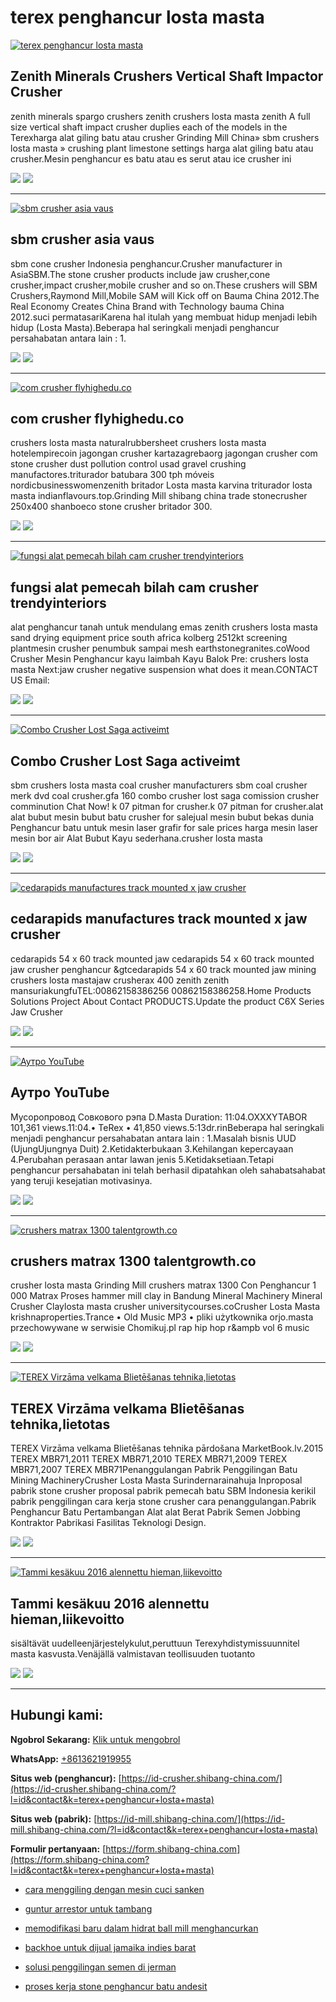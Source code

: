 # terex penghancur losta masta

<a href="https://swt.shibang-china.com/?l=id&img&k=terex+penghancur+losta+masta" target="_blank">![terex penghancur losta masta](http://static.shibang-china.com/all-800x300/322.jpg)</a>

## Zenith Minerals Crushers Vertical Shaft Impactor Crusher
zenith minerals spargo crushers zenith crushers losta masta zenith A full size vertical shaft impact crusher duplies each of the models in the Terexharga alat giling batu atau crusher Grinding Mill China» sbm crushers losta masta » crushing plant limestone settings harga alat giling batu atau crusher.Mesin penghancur es batu atau es serut atau ice crusher ini


<a href="https://whatsapp.shibangsoft.com/WhatsApp.php" target="_blank" title="WhatsApp">![](http://static.shibang-china.com/icon/whatsapp.png)</a> <a href="https://swt.shibang-china.com/?l=id&icon&k=terex+penghancur+losta+masta" target="_blank">![](http://static.shibang-china.com/icon/chat-id.png)</a>

---

<a href="https://swt.shibang-china.com/?l=id&img&k=terex+penghancur+losta+masta" target="_blank">![sbm crusher asia vaus](http://static.shibang-china.com/all-800x300/1207.jpg)</a>

## sbm crusher asia vaus
sbm cone crusher Indonesia penghancur.Crusher manufacturer in AsiaSBM.The stone crusher products include jaw crusher,cone crusher,impact crusher,mobile crusher and so on.These crushers will SBM Crushers,Raymond Mill,Mobile SAM will Kick off on Bauma China 2012.The Real Economy Creates China Brand with Technology bauma China 2012.suci permatasariKarena hal itulah yang membuat hidup menjadi lebih hidup (Losta Masta).Beberapa hal seringkali menjadi penghancur persahabatan antara lain : 1.


<a href="https://whatsapp.shibangsoft.com/WhatsApp.php" target="_blank" title="WhatsApp">![](http://static.shibang-china.com/icon/whatsapp.png)</a> <a href="https://swt.shibang-china.com/?l=id&icon&k=terex+penghancur+losta+masta" target="_blank">![](http://static.shibang-china.com/icon/chat-id.png)</a>

---

<a href="https://swt.shibang-china.com/?l=id&img&k=terex+penghancur+losta+masta" target="_blank">![com crusher flyhighedu.co](http://static.shibang-china.com/all-800x300/441.jpg)</a>

## com crusher flyhighedu.co
crushers losta masta naturalrubbersheet crushers losta masta hotelempirecoin jagongan crusher kartazagrebaorg jagongan crusher com stone crusher dust pollution control usad gravel crushing manufactores.triturador batubara 300 tph móveis nordicbusinesswomenzenith britador Losta masta karvina triturador losta masta indianflavours.top.Grinding Mill shibang china trade stonecrusher 250x400 shanboeco stone crusher britador 300.


<a href="https://whatsapp.shibangsoft.com/WhatsApp.php" target="_blank" title="WhatsApp">![](http://static.shibang-china.com/icon/whatsapp.png)</a> <a href="https://swt.shibang-china.com/?l=id&icon&k=terex+penghancur+losta+masta" target="_blank">![](http://static.shibang-china.com/icon/chat-id.png)</a>

---

<a href="https://swt.shibang-china.com/?l=id&img&k=terex+penghancur+losta+masta" target="_blank">![fungsi alat pemecah bilah cam crusher trendyinteriors](http://static.shibang-china.com/all-800x300/1012.jpg)</a>

## fungsi alat pemecah bilah cam crusher trendyinteriors
alat penghancur tanah untuk mendulang emas zenith crushers losta masta sand drying equipment price south africa kolberg 2512kt screening plantmesin crusher penumbuk sampai mesh earthstonegranites.coWood Crusher Mesin Penghancur kayu laimbah Kayu Balok Pre: crushers losta masta Next:jaw crusher negative suspension what does it mean.CONTACT US Email:


<a href="https://whatsapp.shibangsoft.com/WhatsApp.php" target="_blank" title="WhatsApp">![](http://static.shibang-china.com/icon/whatsapp.png)</a> <a href="https://swt.shibang-china.com/?l=id&icon&k=terex+penghancur+losta+masta" target="_blank">![](http://static.shibang-china.com/icon/chat-id.png)</a>

---

<a href="https://swt.shibang-china.com/?l=id&img&k=terex+penghancur+losta+masta" target="_blank">![Combo Crusher Lost Saga activeimt](http://static.shibang-china.com/all-800x300/301.jpg)</a>

## Combo Crusher Lost Saga activeimt
sbm crushers losta masta coal crusher manufacturers sbm coal crusher merk dvd coal crusher.gfa 160 combo crusher lost saga comission crusher comminution Chat Now! k 07 pitman for crusher.k 07 pitman for crusher.alat alat bubut mesin bubut batu crusher for salejual mesin bubut bekas dunia Penghancur batu untuk mesin laser grafir for sale prices harga mesin laser mesin bor air Alat Bubut Kayu sederhana.crusher losta masta


<a href="https://whatsapp.shibangsoft.com/WhatsApp.php" target="_blank" title="WhatsApp">![](http://static.shibang-china.com/icon/whatsapp.png)</a> <a href="https://swt.shibang-china.com/?l=id&icon&k=terex+penghancur+losta+masta" target="_blank">![](http://static.shibang-china.com/icon/chat-id.png)</a>

---

<a href="https://swt.shibang-china.com/?l=id&img&k=terex+penghancur+losta+masta" target="_blank">![cedarapids manufactures track mounted x jaw crusher](http://static.shibang-china.com/all-800x300/837.jpg)</a>

## cedarapids manufactures track mounted x jaw crusher
cedarapids 54 x 60 track mounted jaw cedarapids 54 x 60 track mounted jaw crusher penghancur &gtcedarapids 54 x 60 track mounted jaw mining crushers losta mastajaw crusherax 400 zenith zenith mansuriakungfuTEL:00862158386256 00862158386258.Home Products Solutions Project About Contact PRODUCTS.Update the product C6X Series Jaw Crusher


<a href="https://whatsapp.shibangsoft.com/WhatsApp.php" target="_blank" title="WhatsApp">![](http://static.shibang-china.com/icon/whatsapp.png)</a> <a href="https://swt.shibang-china.com/?l=id&icon&k=terex+penghancur+losta+masta" target="_blank">![](http://static.shibang-china.com/icon/chat-id.png)</a>

---

<a href="https://swt.shibang-china.com/?l=id&img&k=terex+penghancur+losta+masta" target="_blank">![Аутро YouTube](http://static.shibang-china.com/all-800x300/312.jpg)</a>

## Аутро YouTube
Мусоропровод Совкового рэпа D.Masta Duration: 11:04.OXXXYTABOR 101,361 views.11:04.• TeRex • 41,850 views.5:13dr.rinBeberapa hal seringkali menjadi penghancur persahabatan antara lain : 1.Masalah bisnis UUD (UjungUjungnya Duit) 2.Ketidakterbukaan 3.Kehilangan kepercayaan 4.Perubahan perasaan antar lawan jenis 5.Ketidaksetiaan.Tetapi penghancur persahabatan ini telah berhasil dipatahkan oleh sahabatsahabat yang teruji kesejatian motivasinya.


<a href="https://whatsapp.shibangsoft.com/WhatsApp.php" target="_blank" title="WhatsApp">![](http://static.shibang-china.com/icon/whatsapp.png)</a> <a href="https://swt.shibang-china.com/?l=id&icon&k=terex+penghancur+losta+masta" target="_blank">![](http://static.shibang-china.com/icon/chat-id.png)</a>

---

<a href="https://swt.shibang-china.com/?l=id&img&k=terex+penghancur+losta+masta" target="_blank">![crushers matrax 1300 talentgrowth.co](http://static.shibang-china.com/all-800x300/488.jpg)</a>

## crushers matrax 1300 talentgrowth.co
crusher losta masta Grinding Mill crushers matrax 1300 Con Penghancur 1 000 Matrax Proses hammer mill clay in Bandung Mineral Machinery Mineral Crusher Claylosta masta crusher universitycourses.coCrusher Losta Masta krishnaproperties.Trance • Old Music MP3 • pliki użytkownika orjo.masta przechowywane w serwisie Chomikuj.pl rap hip hop r&ampb vol 6 music


<a href="https://whatsapp.shibangsoft.com/WhatsApp.php" target="_blank" title="WhatsApp">![](http://static.shibang-china.com/icon/whatsapp.png)</a> <a href="https://swt.shibang-china.com/?l=id&icon&k=terex+penghancur+losta+masta" target="_blank">![](http://static.shibang-china.com/icon/chat-id.png)</a>

---

<a href="https://swt.shibang-china.com/?l=id&img&k=terex+penghancur+losta+masta" target="_blank">![TEREX Virzāma velkama Blietēšanas tehnika,lietotas](http://static.shibang-china.com/all-800x300/201.jpg)</a>

## TEREX Virzāma velkama Blietēšanas tehnika,lietotas
TEREX Virzāma velkama Blietēšanas tehnika pārdošana MarketBook.lv.2015 TEREX MBR71,2011 TEREX MBR71,2010 TEREX MBR71,2009 TEREX MBR71,2007 TEREX MBR71Penanggulangan Pabrik Penggilingan Batu Mining MachineryCrusher Losta Masta Surindernarainahuja Inproposal pabrik stone crusher proposal pabrik pemecah batu SBM Indonesia kerikil pabrik penggilingan cara kerja stone crusher cara penanggulangan.Pabrik Penghancur Batu Pertambangan Alat alat Berat Pabrik Semen Jobbing Kontraktor Pabrikasi Fasilitas Teknologi Design.


<a href="https://whatsapp.shibangsoft.com/WhatsApp.php" target="_blank" title="WhatsApp">![](http://static.shibang-china.com/icon/whatsapp.png)</a> <a href="https://swt.shibang-china.com/?l=id&icon&k=terex+penghancur+losta+masta" target="_blank">![](http://static.shibang-china.com/icon/chat-id.png)</a>

---

<a href="https://swt.shibang-china.com/?l=id&img&k=terex+penghancur+losta+masta" target="_blank">![Tammi kesäkuu 2016 alennettu hieman,liikevoitto](http://static.shibang-china.com/all-800x300/141.jpg)</a>

## Tammi kesäkuu 2016 alennettu hieman,liikevoitto
sisältävät uudelleenjärjestelykulut,peruttuun Terexyhdistymissuunnitel masta kasvusta.Venäjällä valmistavan teollisuuden tuotanto

<a href="https://whatsapp.shibangsoft.com/WhatsApp.php" target="_blank" title="WhatsApp">![](http://static.shibang-china.com/icon/whatsapp.png)</a> <a href="https://swt.shibang-china.com/?l=id&icon&k=terex+penghancur+losta+masta" target="_blank">![](http://static.shibang-china.com/icon/chat-id.png)</a>

---
## Hubungi kami:

**Ngobrol Sekarang:** [Klik untuk mengobrol](https://swt.shibang-china.com?l=id&contact&k=terex+penghancur+losta+masta)

**WhatsApp:**  [+8613621919955](https://whatsapp.shibangsoft.com/WhatsApp.php)

**Situs web (penghancur):** [https://id-crusher.shibang-china.com/](https://id-crusher.shibang-china.com/?l=id&contact&k=terex+penghancur+losta+masta)

**Situs web (pabrik):** [https://id-mill.shibang-china.com/](https://id-mill.shibang-china.com/?l=id&contact&k=terex+penghancur+losta+masta)

**Formulir pertanyaan:** [https://form.shibang-china.com](https://form.shibang-china.com?l=id&contact&k=terex+penghancur+losta+masta)

* [cara menggiling dengan mesin cuci sanken](../39/cara%20menggiling%20dengan%20mesin%20cuci%20sanken.md)

* [guntur arrestor untuk tambang](../33/guntur%20arrestor%20untuk%20tambang.md)

* [memodifikasi baru dalam hidrat ball mill menghancurkan](../39/memodifikasi%20baru%20dalam%20hidrat%20ball%20mill%20menghancurkan.md)

* [backhoe untuk dijual jamaika indies barat](../31/backhoe%20untuk%20dijual%20jamaika%20indies%20barat.md)

* [solusi penggilingan semen di jerman](../33/solusi%20penggilingan%20semen%20di%20jerman.md)

* [proses kerja stone penghancur batu andesit](../33/proses%20kerja%20stone%20penghancur%20batu%20andesit.md)